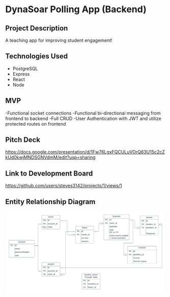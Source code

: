 # DynaSoar Polling App (Backend)


## Project Description

A teaching app for improving student engagement! 

## Technologies Used

- PostgreSQL
- Express
- React
- Node 

## MVP 

-Functional socket connections
-Functional bi-directional messaging from frontend to backend
-Full CRUD
-User Authentication with JWT and utilize protected routes on frontend

## Pitch Deck 

https://docs.google.com/presentation/d/1Fw76LgxFQCULuVOrQ63U15c2cZkUd0kwjMNDSGNVdmM/edit?usp=sharing 

## Link to Development Board

https://github.com/users/steves3142/projects/1/views/1

## Entity Relationship Diagram

![ERD](ERD.png)
